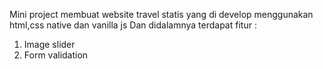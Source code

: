 Mini project membuat website travel statis yang di develop menggunakan html,css native dan vanilla js
Dan didalamnya terdapat fitur :
1. Image slider
2. Form validation
